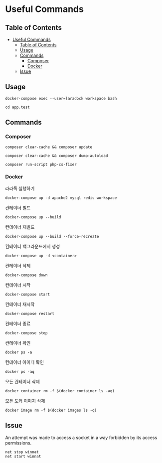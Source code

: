 # Useful Commands

## Table of Contents

- [Useful Commands](#useful-commands)
  - [Table of Contents](#table-of-contents)
  - [Usage](#usage)
  - [Commands](#commands)
    - [Composer](#composer)
    - [Docker](#docker)
  - [Issue](#issue)

## Usage

```shell
docker-compose exec --user=laradock workspace bash
```

```shell
cd app.test
```

## Commands

### Composer

```shell
composer clear-cache && composer update
```

```shell
composer clear-cache && composer dump-autoload
```

```shell
composer run-script php-cs-fixer
```

### Docker

라라독 실행하기

```shell
docker-compose up -d apache2 mysql redis workspace
```

컨테이너 빌드

```shell
docker-compose up --build
```

컨테이너 재빌드

```shell
docker-compose up --build --force-recreate
```

컨테이너 백그라운드에서 생성

```shell
docker-compose up -d <container>
```

컨테이너 삭제

```shell
docker-compose down
```

컨테이너 시작

```shell
docker-compose start
```

컨테이너 재시작

```shell
docker-compose restart
```

컨테이너 종료

```shell
docker-compose stop
```

컨테이너 확인

```shell
docker ps -a
```

컨테이너 아이디 확인

```shell
docker ps -aq
```

모든 컨테이너 삭제

```shell
docker container rm -f $(docker container ls -aq)
```

모든 도커 이미지 삭제

```shell
docker image rm -f $(docker images ls -q)
```

## Issue

An attempt was made to access a socket in a way forbidden by its access permissions.

```shell
net stop winnat
net start winnat
```